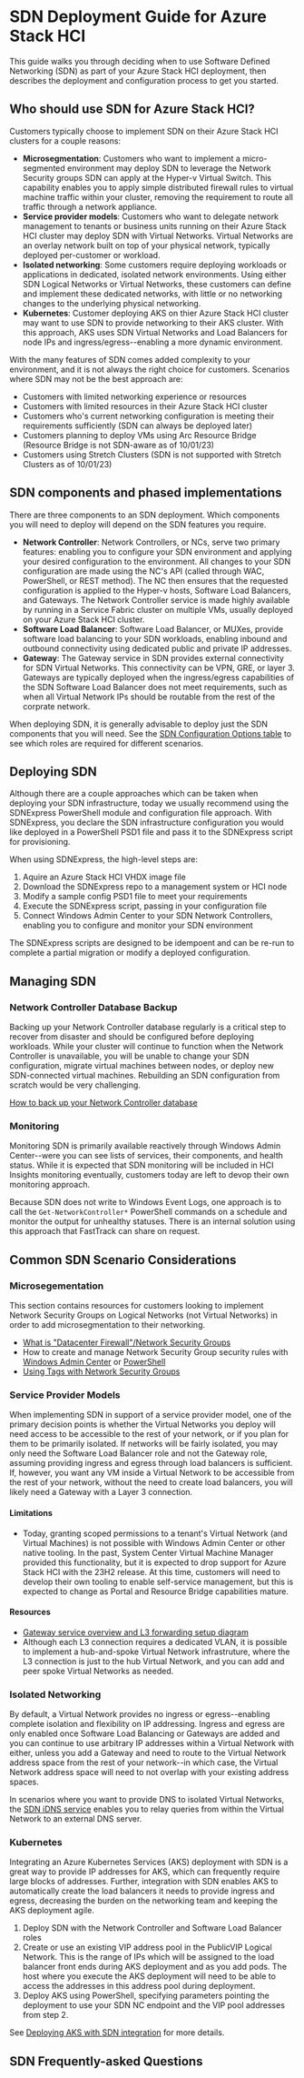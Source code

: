 # SDN Deployment Guide for Azure Stack HCI

This guide walks you through deciding when to use Software Defined Networking (SDN) as part of your Azure Stack HCI deployment, then describes the deployment and configuration process to get you started. 

## Who should use SDN for Azure Stack HCI?

Customers typically choose to implement SDN on their Azure Stack HCI clusters for a couple reasons:

- **Microsegmentation**: Customers who want to implement a micro-segmented environment may deploy SDN to leverage the Network Security groups SDN can apply at the Hyper-v Virtual Switch. This capability enables you to apply simple distributed firewall rules to virtual machine traffic within your cluster, removing the requirement to route all traffic through a network appliance.
- **Service provider models**: Customers who want to delegate network management to tenants or business units running on their Azure Stack HCI cluster may deploy SDN with Virtual Networks. Virtual Networks are an overlay network built on top of your physical network, typically deployed per-customer or workload.
- **Isolated networking**: Some customers require deploying workloads or applications in dedicated, isolated network environments. Using either SDN Logical Networks or Virtual Networks, these customers can define and implement these dedicated networks, with little or no networking changes to the underlying physical networking.
- **Kubernetes**: Customer deploying AKS on thier Azure Stack HCI cluster may want to use SDN to provide networking to their AKS cluster. With this approach, AKS uses SDN Virtual Networks and Load Balancers for node IPs and ingress/egress--enabling a more dynamic environment.

With the many features of SDN comes added complexity to your environment, and it is not always the right choice for customers. Scenarios where SDN may not be the best approach are:

- Customers with limited networking experience or resources
- Customers with limited resources in their Azure Stack HCI cluster
- Customers who's current networking configuration is meeting their requirements sufficiently (SDN can always be deployed later)
- Customers planning to deploy VMs using Arc Resource Bridge (Resource Bridge is not SDN-aware as of 10/01/23)
- Customers using Stretch Clusters (SDN is not supported with Stretch Clusters as of 10/01/23)

## SDN components and phased implementations

There are three components to an SDN deployment. Which components you will need to deploy will depend on the SDN features you require.

- **Network Controller**: Network Controllers, or NCs, serve two primary features: enabling you to configure your SDN environment and applying your desired configuration to the environment. All changes to your SDN configuration are made using the NC's API (called through WAC, PowerShell, or REST method). The NC then ensures that the requested configuration is applied to the Hyper-v hosts, Software Load Balancers, and Gateways. The Network Controller service is made highly available by running in a Service Fabric cluster on multiple VMs, usually deployed on your Azure Stack HCI cluster.
- **Software Load Balancer**: Software Load Balancer, or MUXes, provide software load balancing to your SDN workloads, enabling inbound and outbound connectivity using dedicated public and private IP addresses.
- **Gateway**: The Gateway service in SDN provides external connectivity for SDN Virtual Networks. This connectivity can be VPN, GRE, or layer 3. Gateways are typically deployed when the ingress/egress capabilities of the SDN Software Load Balancer does not meet requirements, such as when all Virtual Network IPs should be routable from the rest of the corprate network.

When deploying SDN, it is generally advisable to deploy just the SDN components that you will need. See the [SDN Configuration Options table](https://learn.microsoft.com/azure-stack/hci/plan/network-patterns-sdn-considerations#sdn-configuration-options) to see which roles are required for different scenarios. 

## Deploying SDN

Although there are a couple approaches which can be taken when deploying your SDN infrastructure, today we usually recommend using the SDNExpress PowerShell module and configuration file approach. With SDNExpress, you declare the SDN infrastructure configuration you would like deployed in a PowerShell PSD1 file and pass it to the SDNExpress script for provisioning. 

When using SDNExpress, the high-level steps are:

1. Aquire an Azure Stack HCI VHDX image file
1. Download the SDNExpress repo to a management system or HCI node
1. Modify a sample config PSD1 file to meet your requirements
1. Execute the SDNExpress script, passing in your configuration file
1. Connect Windows Admin Center to your SDN Network Controllers, enabling you to configure and monitor your SDN environment

The SDNExpress scripts are designed to be idempoent and can be re-run to complete a partial migration or modify a deployed configuration.

## Managing SDN

### Network Controller Database Backup

Backing up your Network Controller database regularly is a critical step to recover from disaster and should be configured before deploying workloads. While your cluster will continue to function when the Network Controller is unavailable, you will be unable to change your SDN configuration, migrate virtual machines between nodes, or deploy new SDN-connected virtual machines. Rebuilding an SDN configuration from scratch would be very challenging.

[How to back up your Network Controller database](https://learn.microsoft.com/windows-server/networking/sdn/manage/update-backup-restore)

### Monitoring

Monitoring SDN is primarily available reactively through Windows Admin Center--were you can see lists of services, their components, and health status. While it is expected that SDN monitoring will be included in HCI Insights monitoring eventually, customers today are left to devop their own monitoring approach. 

Because SDN does not write to Windows Event Logs, one approach is to call the `Get-NetworkController*` PowerShell commands on a schedule and monitor the output for unhealthy statuses. There is an internal solution using this approach that FastTrack can share on request. 

## Common SDN Scenario Considerations

### Microsegementation

This section contains resources for customers looking to implement Network Security Groups on Logical Networks (not Virtual Networks) in order to add microsegmentation to their networking.

- [What is "Datacenter Firewall"/Network Security Groups](https://learn.microsoft.com/azure-stack/hci/concepts/datacenter-firewall-overview)
- How to create and manage Network Security Group security rules with [Windows Admin Center](https://learn.microsoft.com/azure-stack/hci/manage/use-datacenter-firewall-windows-admin-center) or [PowerShell](https://learn.microsoft.com/azure-stack/hci/manage/use-datacenter-firewall-powershell)
- [Using Tags with Network Security Groups](https://learn.microsoft.com/azure-stack/hci/manage/configure-network-security-groups-with-tags)

### Service Provider Models

When implementing SDN in support of a service provider model, one of the primary decision points is whether the Virtual Networks you deploy will need access to be accessible to the rest of your network, or if you plan for them to be primarily isolated. If networks will be fairly isolated, you may only need the Software Load Balancer role and not the Gateway role, assuming providing ingress and egress through load balancers is sufficient. If, however, you want any VM inside a Virtual Network to be accessible from the rest of your network, without the need to create load balancers, you will likely need a Gateway with a Layer 3 connection. 

#### Limitations

- Today, granting scoped permissions to a tenant's Virtual Network (and Virtual Machines) is not possible with Windows Admin Center or other native tooling. In the past, System Center Virtual Machine Manager provided this functionality, but it is expected to drop support for Azure Stack HCI with the 23H2 release. At this time, customers will need to develop their own tooling to enable self-service management, but this is expected to change as Portal and Resource Bridge capabilities mature. 

#### Resources

- [Gateway service overview and L3 forwarding setup diagram](https://learn.microsoft.com/azure-stack/hci/concepts/gateway-overview)
- Although each L3 connection requires a dedicated VLAN, it is possible to implement a hub-and-spoke Virtual Network infrastruture, where the L3 connection is just to the hub Virtual Network, and you can add and peer spoke Virtual Networks as needed.

### Isolated Networking

By default, a Virtual Network provides no ingress or egress--enabling complete isolation and flexibility on IP addressing. Ingress and egress are only enabled once Software Load Balancing or Gateways are added and you can continue to use arbitrary IP addresses within a Virtual Network with either, unless you add a Gateway and need to route to the Virtual Network address space from the rest of your network--in which case, the Virtual Network address space will need to not overlap with your existing address spaces.

In scenarios where you want to provide DNS to isolated Virtual Networks, the [SDN iDNS service](https://learn.microsoft.com/windows-server/networking/sdn/technologies/idns-for-sdn) enables you to relay queries from within the Virtual Network to an external DNS server. 

### Kubernetes

Integrating an Azure Kubernetes Services (AKS) deployment with SDN is a great way to provide IP addresses for AKS, which can frequently require large blocks of addresses. Further, integration with SDN enables AKS to automatically create the load balancers it needs to provide ingress and egress, decreasing the burden on the networking team and keeping the AKS deployment agile.

1. Deploy SDN with the Network Controller and Software Load Balancer roles
1. Create or use an existing VIP address pool in the PublicVIP Logical Network. This is the range of IPs which will be assigned to the load balancer front ends during AKS deployment and as you add pods. The host where you execute the AKS deployment will need to be able to access the addresses in this address pool during deployment. 
1. Deploy AKS using PowerShell, specifying parameters pointing the deployment to use your SDN NC endpoint and the VIP pool addresses from step 2.

See [Deploying AKS with SDN integration](https://learn.microsoft.com/azure/aks/hybrid/software-defined-networking) for more details.

## SDN Frequently-asked Questions


